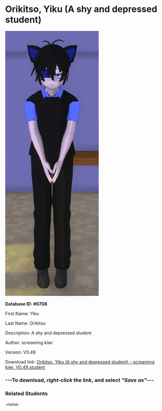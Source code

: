# Orikitso, Yiku (A shy and depressed student)

<img src="../../Files/Images/Orikitso, Yiku (A shy and depressed student).png" title="Orikitso, Yiku (A shy and depressed student) - screaming kiwi, V0.49">

**Database ID: #0708**

First Name: Yiku

Last Name: Orikitso

Description: A shy and depressed student

Author: screaming kiwi

Version: V0.49

Download link: <a href="https://raw.githubusercontent.com/Arbiter1223/Daigaku-Gurashi-Custom-Students/master/Files/Student%20Files/Orikitso%2C%20Yiku%20(A%20shy%20and%20depressed%20student)%20-%20screaming%20kiwi%2C%20V0.49.student">Orikitso, Yiku (A shy and depressed student) - screaming kiwi, V0.49.student</a>

### ---**To download, _right-click_ the link, and select _"Save as"_**---

### Related Students

-none-
